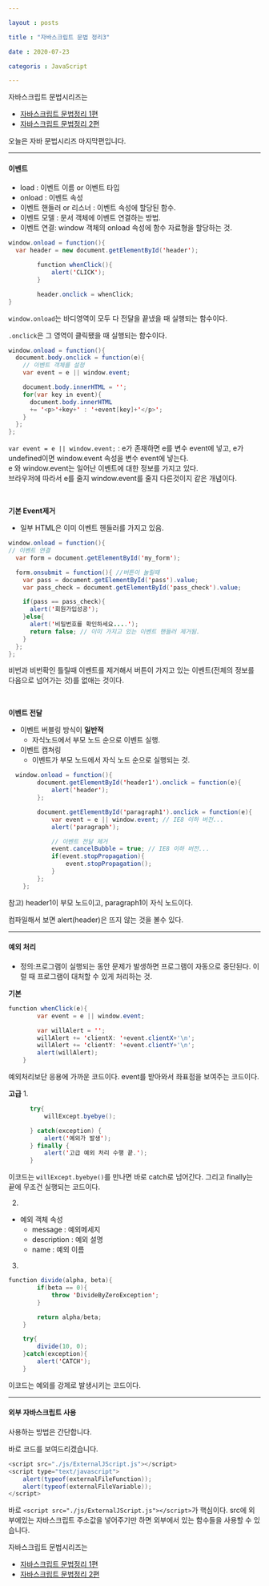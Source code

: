 ```yaml
---

layout : posts

title : "자바스크립트 문법 정리3"

date : 2020-07-23

categoris : JavaScript

---
```


자바스크립트 문법시리즈는
- [자바스크립트 문법정리 1편](https://pkt369.github.io/JavaScript1/)
- [자바스크립트 문법정리 2편](https://pkt369.github.io/JavaScript2/)

오늘은 자바 문법시리즈 마지막편입니다.

<hr>

<h4>이벤트</h4>

- load : 이벤트 이름 or 이벤트 타입
- onload : 이벤트 속성
- 이벤트 핸들러 or 리스너 : 이벤트 속성에 할당된 함수.
- 이벤트 모델 : 문서 객체에 이벤트 연결하는 방법.
- 이벤트 연결: window 객체의 onload 속성에 함수 자료형을 할당하는 것.

```java
window.onload = function(){
  var header = new document.getElementById('header');

		function whenClick(){
			alert('CLICK');
		}

		header.onclick = whenClick;
}
```

`window.onload`는 바디영역이 모두 다 전달을 끝냈을 때 실행되는 함수이다.

`.onclick`은 그 영역이 클릭됐을 때 실행되는 함수이다.

```java
window.onload = function(){
  document.body.onclick = function(e){
    // 이벤트 객체를 설정
    var event = e || window.event;

    document.body.innerHTML = '';
    for(var key in event){
      document.body.innerHTML
      += '<p>'+key+' : '+event[key]+'</p>';
    }
  };
};
```

`var event = e || window.event;` : e가 존재하면 e를 변수 event에 넣고, e가 undefined이면 window.event 속성을 변수 event에 넣는다.  
e 와 window.event는 일어난 이벤트에 대한 정보를 가지고 있다.  
브라우저에 따라서 e를 줄지 window.event를 줄지 다른것이지 같은 개념이다.

<br>

**기본 Event제거**
- 일부 HTML은 이미 이벤트 헨들러를 가지고 있음.
```java
window.onload = function(){
// 이벤트 연결
  var form = document.getElementById('my_form');

  form.onsubmit = function(){ //버튼이 눌릴때
    var pass = document.getElementById('pass').value;
    var pass_check = document.getElementById('pass_check').value;

    if(pass == pass_check){
      alert('회원가입성공');
    }else{
      alert('비밀번호를 확인하세요....');
      return false; // 이미 가지고 있는 이벤트 핸들러 제거됨.
    }
  };
};
```

비번과 비번확인 틀릴때 이벤트를 제거해서 버튼이 가지고 있는 이벤트(전체의 정보를 다음으로 넘어가는 것)를 없애는 것이다.

<br>


**이벤트 전달**
- 이벤트 버블링 방식이 **일반적**
  * 자식노드에서 부모 노드 순으로 이벤트 실행.
- 이벤트 캡쳐링
  * 이벤트가 부모 노드에서 자식 노드 순으로 실행되는 것.
```java
  window.onload = function(){
		document.getElementById('header1').onclick = function(e){
			alert('header');
		};

		document.getElementById('paragraph1').onclick = function(e){
			var event = e || window.event; // IE8 이하 버전...
			alert('paragraph');

			// 이벤트 전달 제거
			event.cancelBubble = true; // IE8 이하 버전...
			if(event.stopPropagation){
				event.stopPropagation();
			}
		};
	};
```

참고) header1이 부모 노드이고, paragraph1이 자식 노드이다.

컴파일해서 보면 alert(header)은 뜨지 않는 것을 볼수 있다.

<hr>

<h4>예외 처리</h4>

- 정의:프로그램이 실행되는 동안 문제가 발생하면 프로그램이 자동으로 중단된다. 이럴 때 프로그램이 대처할 수 있게 처리하는 것.

**기본**
```java
function whenClick(e){
		var event = e || window.event;

		var willAlert = '';
		willAlert += 'clientX: '+event.clientX+'\n';
		willAlert += 'clientY: '+event.clientY+'\n';
		alert(willAlert);
	}
```

예외처리보단 응용에 가까운 코드이다. event를 받아와서 좌표점을 보여주는 코드이다.

**고급**
 1.

```java
      try{
    	  willExcept.byebye();

      } catch(exception) {
    	  alert('예외가 발생');
      } finally {
    	  alert('고급 예외 처리 수행 끝.');
      }
```

이코드는 `willExcept.byebye()`를 만나면 바로 catch로 넘어간다. 그리고 finally는 끝에 무조건 실행되는 코드이다.

2.

- 예외 객체 속성
  - message : 예외메세지
  - description : 예외 설명
  - name : 예외 이름


3.
```java
function divide(alpha, beta){
		if(beta == 0){
			throw 'DivideByZeroException';
		}

		return alpha/beta;
	}

    try{
    	divide(10, 0);
    }catch(exception){
    	alert('CATCH');
    }
```

이코드는 예외를 강제로 발생시키는 코드이다.

<hr>

<h4>외부 자바스크립트 사용</h4>

사용하는 방법은 간단합니다.

바로 코드를 보여드리겠습니다.

```java
<script src="./js/ExternalJScript.js"></script>
<script type="text/javascript">
	alert(typeof(externalFileFunction));
	alert(typeof(externalFileVariable));
</script>
```

바로 `<script src="./js/ExternalJScript.js"></script>`가 핵심이다.
src에 외부에있는 자바스크립트 주소값을 넣어주기만 하면 외부에서 있는 함수들을 사용할 수 있습니다.

자바스크립트 문법시리즈는
- [자바스크립트 문법정리 1편](https://pkt369.github.io/JavaScript1/)
- [자바스크립트 문법정리 2편](https://pkt369.github.io/JavaScript2/)
